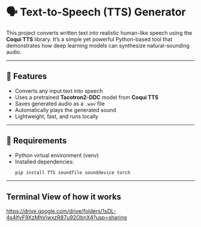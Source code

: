# 🗣️ Text-to-Speech (TTS) Generator

This project converts written text into realistic human-like speech using the **Coqui TTS** library. It’s a simple yet powerful Python-based tool that demonstrates how deep learning models can synthesize natural-sounding audio.

---

## 🚀 Features
- Converts any input text into speech  
- Uses a pretrained **Tacotron2-DDC** model from **Coqui TTS**  
- Saves generated audio as a `.wav` file  
- Automatically plays the generated sound  
- Lightweight, fast, and runs locally

---

## 🧩 Requirements
- Python virtual environment (venv)  
- Installed dependencies:
  ```bash
  pip install TTS soundfile sounddevice torch

---

## Terminal View of how it works
https://drive.google.com/drive/folders/1sDL-4s4lfvF9XzMhViwxzR87u92ObnX4?usp=sharing
